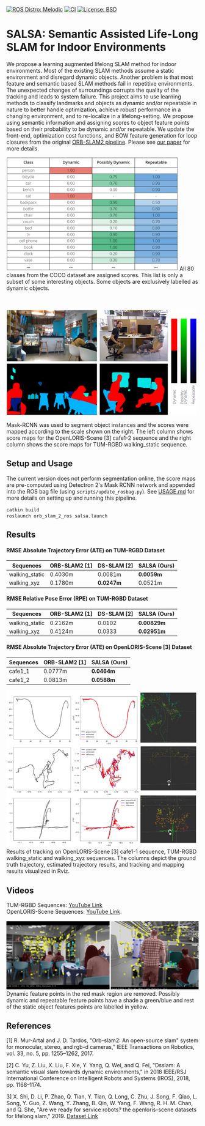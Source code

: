 [![ROS Distro: Melodic](https://img.shields.io/badge/ROS-Melodic-blue.svg)](http://wiki.ros.org/melodic)
[![CI](https://github.com/heethesh/SLAM-Project/workflows/Lint/badge.svg)](https://github.com/heethesh/SLAM-Project/actions)
[![License: BSD](https://img.shields.io/badge/License-BSD-yellow.svg)](./LICENSE)

# SALSA: Semantic Assisted Life-Long SLAM for Indoor Environments

We propose a learning augmented lifelong SLAM method for indoor environments. Most of the existing SLAM methods assume a static environment and disregard dynamic objects. Another problem is that most feature and semantic based SLAM methods fail in repetitive environments. The unexpected changes of surroundings corrupts the quality of the tracking and leads to system failure. This project aims to use learning methods to classify landmarks and objects as dynamic and/or repeatable in nature to better handle optimization, achieve robust performance in a changing environment, and to re-localize in a lifelong-setting. We propose using semantic information and assigning scores to object feature points based on their probability to be dynamic and/or repeatable. We update the front-end, optimization cost functions, and BOW feature generation for loop closures from the original [ORB-SLAM2 pipeline](https://github.com/appliedAI-Initiative/orb_slam_2_ros). Please see [our paper](docs/report.pdf) for more details.

<img src="docs/scores-table.jpg?raw=true" width="450">
All 80 classes from the COCO dataset are assigned scores. This list is only a subset of some interesting objects. Some objects are exclusively labelled as dynamic objects.

&nbsp;  
&nbsp;
<img src="docs/scoremaps.jpg?raw=true" width="500">

Mask-RCNN was used to segment object instances and the scores were mapped according to the scale shown on the right. The left column shows score maps for the OpenLORIS-Scene [3] cafe1-2 sequence and the right column shows the score maps for TUM-RGBD  walking_static sequence.

## Setup and Usage
The current version does not perform segmentation online, the score maps are pre-computed using Detectron 2's Mask RCNN network and appended into the ROS bag file (using `scripts/update_rosbag.py`). See [USAGE.md](docs/USAGE.md) for more details on setting up and running this pipeline.

```
catkin build
roslaunch orb_slam_2_ros salsa.launch
```

## Results

#### RMSE Absolute Trajectory Error (ATE) on TUM-RGBD Dataset
| Sequences      | ORB-SLAM2 [1] | DS-SLAM [2] | SALSA (Ours) |
|----------------|---------------|-------------|--------------|
| walking_static | 0.4030m       | 0.0081m     | **0.0059m**      |
| walking_xyz    | 0.1780m       | **0.0247m**     | 0.0521m      |

#### RMSE Relative Pose Error (RPE) on TUM-RGBD Dataset
| Sequences      | ORB-SLAM2 [1] | DS-SLAM [2] | SALSA (Ours) |
|----------------|---------------|-------------|--------------|
| walking_static | 0.2162m       | 0.0102      | **0.00829m**     |
| walking_xyz    | 0.4124m       | 0.0333      | **0.02951m**     |

#### RMSE Absolute Trajectory Error (ATE) on OpenLORIS-Scene [3] Dataset
| Sequences | ORB-SLAM2 [1] | SALSA (Ours) |
|-----------|-----------|-------------|
| cafe1_1   | 0.0777m   | **0.0464m**     |
| cafe1_2   | 0.0813m   | **0.0588m**     |

<img src="docs/results.png?raw=true">
Results of tracking on OpenLORIS-Scene [3] cafe1-1 sequence, TUM-RGBD walking_static and walking_xyz sequences. The columns depict the ground truth trajectory, estimated trajectory results, and tracking and mapping results visualized in Rviz.

## Videos
TUM-RGBD Sequences: [YouTube Link](https://youtu.be/0TvNcxreGtI)  
OpenLORIS-Scene Sequences: [YouTube Link](https://youtu.be/9ku1nIotTUw).  
<br>
<img src="docs/tracking.png?raw=true">
Dynamic feature points in the red mask region are removed. Possibly dynamic and repeatable feature points have a shade a green/blue and rest of the static object features points are labelled in yellow.

## References
[1] R. Mur-Artal and J. D. Tardos, "Orb-slam2: An open-source slam" system for monocular, stereo, and rgb-d cameras,” IEEE Transactions on Robotics, vol. 33, no. 5, pp. 1255–1262, 2017.  

[2] C. Yu, Z. Liu, X. Liu, F. Xie, Y. Yang, Q. Wei, and Q. Fei, "Dsslam: A semantic visual slam towards dynamic environments," in 2018 IEEE/RSJ International Conference on Intelligent Robots and Systems (IROS), 2018, pp. 1168–1174.  

3] X. Shi, D. Li, P. Zhao, Q. Tian, Y. Tian, Q. Long, C. Zhu, J. Song, F. Qiao, L. Song, Y. Guo, Z. Wang, Y. Zhang, B. Qin, W. Yang, F. Wang, R. H. M. Chan, and Q. She, "Are we ready for service robots? the openloris-scene datasets for lifelong slam," 2019. [Dataset Link](https://lifelong-robotic-vision.github.io/dataset/scene)
